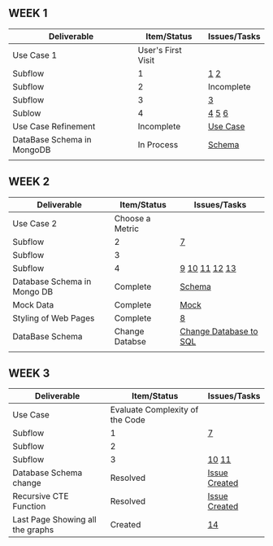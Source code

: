 ## WEEK 1

|  Deliverable | Item/Status  |  Issues/Tasks | 
|---|---|---|
| Use Case 1 |  User's First Visit |   |
| Subflow  |  1  | [1](https://github.ncsu.edu/umisra/csc510-project/projects/1#card-7206)  [2](https://github.ncsu.edu/umisra/csc510-project/projects/1#card-7208)  |
| Subflow  |  2  |  Incomplete|
| Subflow  |  3  | [3](https://github.ncsu.edu/umisra/csc510-project/projects/1#card-7755) |
| Sublow   |  4  | [4](https://github.ncsu.edu/umisra/csc510-project/projects/1#card-7757)  [5](https://github.ncsu.edu/umisra/csc510-project/projects/1#card-7758)  [6](https://github.ncsu.edu/umisra/csc510-project/projects/1#card-7754)  |
| Use Case Refinement | Incomplete  | [Use Case](https://github.ncsu.edu/umisra/csc510-project/projects/1#card-7202)  |
| DataBase Schema in MongoDB | In Process  | [Schema](https://github.ncsu.edu/umisra/csc510-project/projects/1#card-7205)  |
|   |   |   |
## WEEK 2

|  Deliverable | Item/Status  |  Issues/Tasks | 
|---|---|---|
| Use Case 2 |  Choose a Metric |   |
| Subflow |  2 | [7](https://github.ncsu.edu/umisra/csc510-project/projects/1#card-7212) |
| Subflow |  3 | |
| Subflow |  4 |  [9](https://github.ncsu.edu/umisra/csc510-project/projects/1#card-7759)  [10](https://github.ncsu.edu/umisra/csc510-project/projects/1#card-7760) [11](https://github.ncsu.edu/umisra/csc510-project/projects/1#card-7761)  [12](https://github.ncsu.edu/umisra/csc510-project/projects/1#card-7763)  [13](https://github.ncsu.edu/umisra/csc510-project/projects/1#card-7764)|
| Database Schema in Mongo DB  | Complete  | [Schema](https://github.ncsu.edu/umisra/csc510-project/projects/1#card-7203)   |
| Mock Data  |  Complete | [Mock](https://github.ncsu.edu/umisra/csc510-project/projects/1#card-7215)   |
| Styling of Web Pages  |  Complete |  [8](https://github.ncsu.edu/umisra/csc510-project/projects/1#card-7290)   |
| DataBase Schema| Change Databse | [Change Database to SQL](https://github.ncsu.edu/umisra/csc510-project/issues/1#issue-69060) |
|   |   |    |


## WEEK 3

|  Deliverable | Item/Status  |  Issues/Tasks | 
|---|---|---|
| Use Case  |  Evaluate Complexity of the Code |   |
| Subflow  |  1 | [7](https://github.ncsu.edu/umisra/csc510-project/projects/1#card-7212) |
| Subflow  |  2 |   |
| Subflow  |  3 | [10](https://github.ncsu.edu/umisra/csc510-project/projects/1#card-7760) [11](https://github.ncsu.edu/umisra/csc510-project/projects/1#card-7761)  |
| Database Schema change | Resolved |[Issue Created](https://github.ncsu.edu/umisra/csc510-project/issues/2#issue-69497)|
| Recursive CTE Function | Resolved |[Issue Created](https://github.ncsu.edu/umisra/csc510-project/issues/3#issue-69673)|
| Last Page Showing all the graphs| Created| [14](https://github.ncsu.edu/umisra/csc510-project/projects/1#card-7214)|
